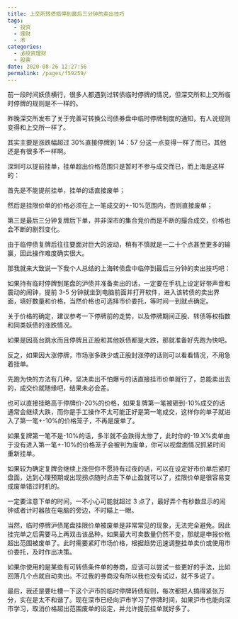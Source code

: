 ```yaml
---
title: 上交所转债临停到最后三分钟的卖出技巧
tags: 
  - 投资
  - 理财
  - 术
categories: 
  - 💰投资理财
  - 股票
date: 2020-08-26 12:27:56
permalink: /pages/f59259/
---
```


前一段时间妖债横行，很多人都遇到过转债临时停牌的情况，但深交所和上交所临时停牌的规则是不一样的。



昨晚深交所发布了关于完善可转换公司债券盘中临时停牌制度的通知，有人说规则变得和上交所一样了。



其实主要是涨跌幅超过 30%直接停牌到 14：57 分这一点变得一样了而已，其他还是有很多不一样啊。



深圳可以提前挂单，挂单超出价格范围只是暂时不参与成交而已，而上海是这样的：



首先是不能提前挂单，挂单的话直接废单；



然后是挂限价单的价格必须在上一笔成交的+-10%范围内，否则直接废单；



第三是最后三分钟复牌后下单，并非深市的集合竞价而是不断的撮合成交，价格也会不断的剧烈变化。



由于临停债复牌后往往要面对巨大的波动，稍有不慎就是一二十个点甚至更多的输赢，因此操作难度确实很大。



那我就来大致说一下我个人总结的上海转债盘中临停到最后三分钟的卖出技巧吧：



如果持有临时停牌到尾盘的沪债并准备卖出的话，一定要在手机上设定好带声音和震动的闹钟，提前 3-5 分钟就坐到电脑前面并打开软件，进入该转债的卖出界面，填好数量和价格，当然价格也可选择市价委托，等时间一到就点确定。



关于价格的确定，建议参考一下停牌前的走势，以及停牌期间正股、转债等权指数和同类妖债的涨跌情况。



如果是因高台跳水而且停牌且正股和其他妖债都是大跌，那就准备好先跑为快吧。



反之，如果因大涨停牌，市场涨多跌少或正股封涨停的话则可以看看情况，不用急着挂单。



先跑为快的方法有几种，坚决卖出不怕爆亏的话直接挂市价单就行了，总能卖出去的，成交价就随缘吧，结果未必会差。



也可以直接挂略高于停牌价-20%的价格，如果复牌第一笔被砸到-10%成交的话通常会继续大跌，而你是手工操作不太可能正好是第一笔成交，这样你的单子就进入了第一笔+-10%的价格笼子，不再是废单了。



如果复牌第一笔不是-10%的话，多半就不会跌得太惨了，此时你的-19.X%卖单由于没有进入第一笔+-10%的价格笼子会被判为废单，你可以视盘面情况抓紧时间重新挂单。



如果较为确定复牌会继续上涨但你不愿持有过夜的话，可以在设定好市价单后紧盯盘面，达到心理预期或出现拐点随时点击下单止盈就可以了，挂限价单是很容易变成废单错过时机的。



一定要注意下单的时间，一不小心可能就超过 3 点了，最好弄个有秒数显示的闹钟或者计时器放在电脑的旁边，不时瞄上一眼。



当然，临时停牌沪债尾盘挂限价单被废单是非常常见的现象，无法完全避免。因此挂完单之后需要马上再双击该品种，如果最大可卖数量仍然不变，那就是申报价格超出范围被废单了。此时需要紧盯市场价格，根据趋势迅速调整挂单卖价或使用市价委托，及时作出决策。



如果你使用的是某些有可转债条件单的券商，应该可以尝试一些更好的手法，比如回落几个点就自动卖出。不过我的券商没有所以我也没有试过，就不多说了。



最后，我还是要吐槽一下这个沪市的临时停牌转债规则，每次都把人搞得紧张万分，实在是太不和谐了。现在深市已经向沪市学习了停牌时间，如果沪市也能向深市学习，取消价格超出范围废单的设定，并允许提前挂单就好多了。